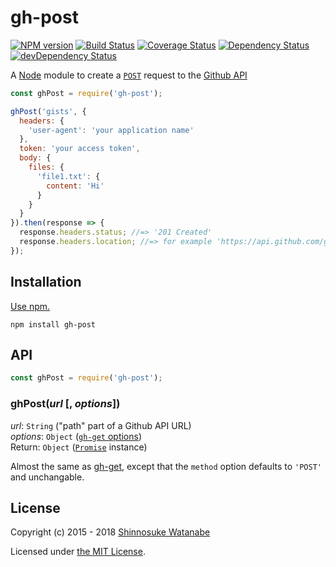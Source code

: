 # gh-post

[![NPM version](https://img.shields.io/npm/v/gh-post.svg)](https://www.npmjs.com/package/gh-post)
[![Build Status](https://travis-ci.org/shinnn/gh-post.svg?branch=master)](https://travis-ci.org/shinnn/gh-post)
[![Coverage Status](https://img.shields.io/coveralls/shinnn/gh-post.svg)](https://coveralls.io/github/shinnn/gh-post?branch=master)
[![Dependency Status](https://david-dm.org/shinnn/gh-post.svg)](https://david-dm.org/shinnn/gh-post)
[![devDependency Status](https://david-dm.org/shinnn/gh-post/dev-status.svg)](https://david-dm.org/shinnn/gh-post#info=devDependencies)

A [Node](https://nodejs.org/) module to create a [`POST`](https://www.w3.org/Protocols/rfc2616/rfc2616-sec9.html#sec9.5) request to the [Github API](https://developer.github.com/v3/)

```javascript
const ghPost = require('gh-post');

ghPost('gists', {
  headers: {
    'user-agent': 'your application name'
  },
  token: 'your access token',
  body: {
    files: {
      'file1.txt': {
        content: 'Hi'
      }
    }
  }
}).then(response => {
  response.headers.status; //=> '201 Created'
  response.headers.location; //=> for example 'https://api.github.com/gists/6ba9f11f4e1acf13645'
});
```

## Installation

[Use npm.](https://docs.npmjs.com/cli/install)

```
npm install gh-post
```

## API

```javascript
const ghPost = require('gh-post');
```

### ghPost(*url* [, *options*])

*url*: `String` ("path" part of a Github API URL)  
*options*: `Object` ([`gh-get` options](https://github.com/shinnn/gh-get#options))  
Return: `Object` ([`Promise`](https://promisesaplus.com/) instance)

Almost the same as [gh-get](https://github.com/shinnn/gh-get), except that the `method` option defaults to `'POST'` and unchangable.

## License

Copyright (c) 2015 - 2018 [Shinnosuke Watanabe](https://github.com/shinnn)

Licensed under [the MIT License](./LICENSE).
